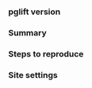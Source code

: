 ### pglift version

<!-- Provide the version of pglift installed. -->

### Summary

<!-- Summarize the bug encountered concisely. -->

### Steps to reproduce

<!-- Describe how one can reproduce the issue. -->

### Site settings

<!--
   - Copy the output of 'pglift site-settings' command here.
   -
   - Also include files from `/etc/pglift` or `$XDG_CONFIG_HOME/pglift`
   - directories; typically `postgresql.conf`, `pg_hba.conf`, etc.
   -->
